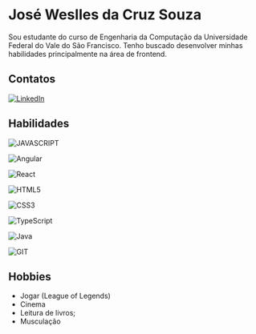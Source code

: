 # José Weslles da Cruz Souza

Sou estudante do curso de Engenharia da Computação da Universidade Federal do Vale do São Francisco. Tenho buscado desenvolver minhas habilidades principalmente na área de frontend.


## Contatos

[![LinkedIn](https://img.shields.io/badge/LinkedIn-000?style=for-the-badge&logo=linkedin&logoColor=0E76A8)](https://www.linkedin.com/in/jos%C3%A9-weslles-cruz-souza/)


## Habilidades


![JAVASCRIPT](https://icons8.com.br/icon/108784/javascript)

![Angular](https://img.shields.io/badge/Angular-000?style=for-the-badge&logo=angular&logoColor=C3002F)

![React](https://img.shields.io/badge/React-000?style=for-the-badge&logo=react)

![HTML5](https://icons8.com.br/icon/EAUyKy3IwmqM/html-5)

![CSS3](https://icons8.com.br/icon/21278/css3)

![TypeScript](https://img.shields.io/badge/TypeScript-000?style=for-the-badge&logo=typescript)

![Java](https://img.shields.io/badge/Java-000?style=for-the-badge&logo=java)

![GIT](https://img.shields.io/badge/Git-E34F26?style=for-the-badge&logo=git&logoColor=white)


## Hobbies

- Jogar (League of Legends)
- Cinema
- Leitura de livros;
- Musculação